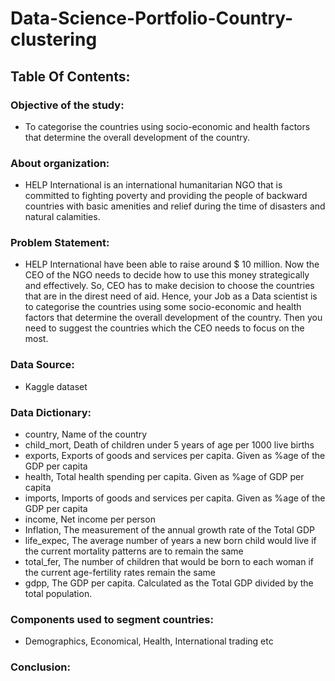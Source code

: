 # Data-Science-Portfolio-Country-clustering

## Table Of Contents:

### Objective of the study:
- To categorise the countries using socio-economic and health factors that determine the overall development of the country.

### About organization:
- HELP International is an international humanitarian NGO that is committed to fighting poverty and providing the people of backward countries with basic amenities and relief during the time of disasters and natural calamities.

### Problem Statement:
- HELP International have been able to raise around $ 10 million. Now the CEO of the NGO needs to decide how to use this money strategically and effectively. So, CEO has to make decision to choose the countries that are in the direst need of aid. Hence, your Job as a Data scientist is to categorise the countries using some socio-economic and health factors that determine the overall development of the country. Then you need to suggest the countries which the CEO needs to focus on the most.

### Data Source: 
- Kaggle dataset

### Data Dictionary:
- country,		   Name of the country
- child_mort, 	 Death of children under 5 years of age per 1000 live births
- exports, 	   Exports of goods and services per capita. Given as %age of the GDP per capita
- health, 		   Total health spending per capita. Given as %age of GDP per capita
- imports, 	   Imports of goods and services per capita. Given as %age of the GDP per capita
- income, 		   Net income per person
- Inflation,	   The measurement of the annual growth rate of the Total GDP
- life_expec,	 The average number of years a new born child would live if the current mortality patterns are to remain the same
- total_fer,	   The number of children that would be born to each woman if the current age-fertility rates remain the same
- gdpp,		     The GDP per capita. Calculated as the Total GDP divided by the total population.

### Components used to segment countries:
- Demographics, Economical, Health, International trading etc

### Conclusion:
